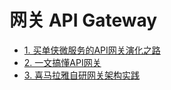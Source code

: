 # 网关 API Gateway

- [1. 买单侠微服务的API网关演化之路](1_买单侠微服务的API网关演化之路.md)
- [2. 一文搞懂API网关](2_一文搞懂API网关.md)
- [3. 喜马拉雅自研网关架构实践](3_喜马拉雅自研网关架构实践.md)